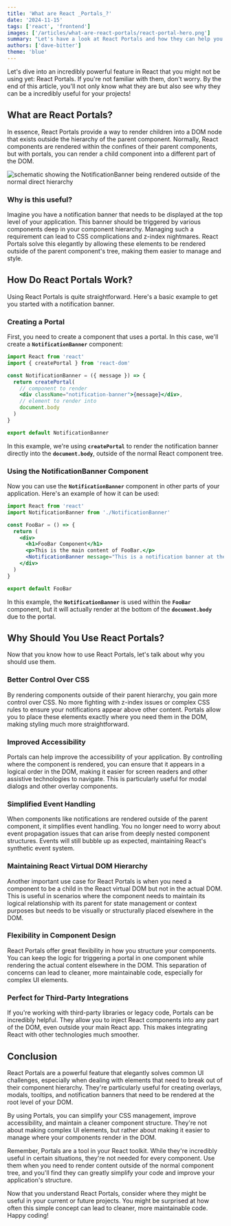```yaml
---
title: 'What are React _Portals_?'
date: '2024-11-15'
tags: ['react', 'frontend']
images: ['/articles/what-are-react-portals/react-portal-hero.png']
summary: "Let's have a look at React Portals and how they can help you in a pinch."
authors: ['dave-bitter']
theme: 'blue'
---
```


Let's dive into an incredibly powerful feature in React that you might not be using yet: React Portals. If you're not familiar with them, don't worry. By the end of this article, you'll not only know what they are but also see why they can be a incredibly useful for your projects!

## What are React Portals?

In essence, React Portals provide a way to render children into a DOM node that exists outside the hierarchy of the parent component. Normally, React components are rendered within the confines of their parent components, but with portals, you can render a child component into a different part of the DOM.

![schematic showing the NotificationBanner being rendered outside of the normal direct hierarchy](/articles/what-are-react-portals/react-portal-diagram.svg)

### Why is this useful?

Imagine you have a notification banner that needs to be displayed at the top level of your application. This banner should be triggered by various components deep in your component hierarchy. Managing such a requirement can lead to CSS complications and z-index nightmares. React Portals solve this elegantly by allowing these elements to be rendered outside of the parent component's tree, making them easier to manage and style.

## **How Do React Portals Work?**

Using React Portals is quite straightforward. Here's a basic example to get you started with a notification banner.

### **Creating a Portal**

First, you need to create a component that uses a portal. In this case, we'll create a **`NotificationBanner`** component:

```jsx
import React from 'react'
import { createPortal } from 'react-dom'

const NotificationBanner = ({ message }) => {
  return createPortal(
    // component to render
    <div className="notification-banner">{message}</div>,
    // element to render into
    document.body
  )
}

export default NotificationBanner
```

In this example, we're using **`createPortal`** to render the notification banner directly into the **`document.body`**, outside of the normal React component tree.

### **Using the NotificationBanner Component**

Now you can use the **`NotificationBanner`** component in other parts of your application. Here's an example of how it can be used:

```jsx
import React from 'react'
import NotificationBanner from './NotificationBanner'

const FooBar = () => {
  return (
    <div>
      <h1>FooBar Component</h1>
      <p>This is the main content of FooBar.</p>
      <NotificationBanner message="This is a notification banner at the bottom of the page!" />
    </div>
  )
}

export default FooBar
```

In this example, the **`NotificationBanner`** is used within the **`FooBar`** component, but it will actually render at the bottom of the **`document.body`** due to the portal.

## Why Should You Use React Portals?

Now that you know how to use React Portals, let's talk about why you should use them.

### Better Control Over CSS

By rendering components outside of their parent hierarchy, you gain more control over CSS. No more fighting with z-index issues or complex CSS rules to ensure your notifications appear above other content. Portals allow you to place these elements exactly where you need them in the DOM, making styling much more straightforward.

### Improved Accessibility

Portals can help improve the accessibility of your application. By controlling where the component is rendered, you can ensure that it appears in a logical order in the DOM, making it easier for screen readers and other assistive technologies to navigate. This is particularly useful for modal dialogs and other overlay components.

### Simplified Event Handling

When components like notifications are rendered outside of the parent component, it simplifies event handling. You no longer need to worry about event propagation issues that can arise from deeply nested component structures. Events will still bubble up as expected, maintaining React's synthetic event system.

### Maintaining React Virtual DOM Hierarchy

Another important use case for React Portals is when you need a component to be a child in the React virtual DOM but not in the actual DOM. This is useful in scenarios where the component needs to maintain its logical relationship with its parent for state management or context purposes but needs to be visually or structurally placed elsewhere in the DOM.

### Flexibility in Component Design

React Portals offer great flexibility in how you structure your components. You can keep the logic for triggering a portal in one component while rendering the actual content elsewhere in the DOM. This separation of concerns can lead to cleaner, more maintainable code, especially for complex UI elements.

### Perfect for Third-Party Integrations

If you're working with third-party libraries or legacy code, Portals can be incredibly helpful. They allow you to inject React components into any part of the DOM, even outside your main React app. This makes integrating React with other technologies much smoother.

## Conclusion

React Portals are a powerful feature that elegantly solves common UI challenges, especially when dealing with elements that need to break out of their component hierarchy. They're particularly useful for creating overlays, modals, tooltips, and notification banners that need to be rendered at the root level of your DOM.

By using Portals, you can simplify your CSS management, improve accessibility, and maintain a cleaner component structure. They're not about making complex UI elements, but rather about making it easier to manage where your components render in the DOM.

Remember, Portals are a tool in your React toolkit. While they're incredibly useful in certain situations, they're not needed for every component. Use them when you need to render content outside of the normal component tree, and you'll find they can greatly simplify your code and improve your application's structure.

Now that you understand React Portals, consider where they might be useful in your current or future projects. You might be surprised at how often this simple concept can lead to cleaner, more maintainable code. Happy coding!
